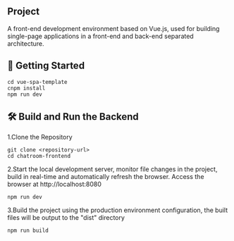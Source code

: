 ## Project
A front-end development environment based on Vue.js, used for building single-page applications in a front-end and back-end separated architecture.

## 🚀 Getting Started
```
cd vue-spa-template
cnpm install
npm run dev
```


## 🛠️ Build and Run the Backend

1.Clone the Repository
```
git clone <repository-url>
cd chatroom-frontend
```
2.Start the local development server, monitor file changes in the project, build in real-time and automatically refresh the browser. Access the browser at http://localhost:8080
```
npm run dev
```
3.Build the project using the production environment configuration, the built files will be output to the "dist" directory
```
npm run build
```